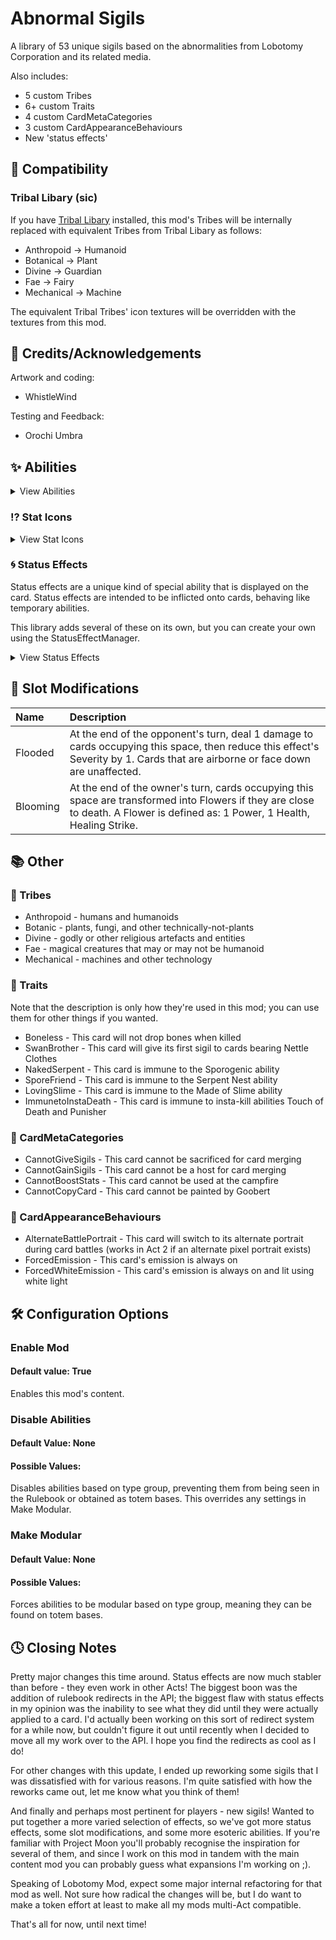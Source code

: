 # Abnormal Sigils

A library of 53 unique sigils based on the abnormalities from Lobotomy Corporation and its related media.

Also includes:
- 5 custom Tribes
- 6+ custom Traits
- 4 custom CardMetaCategories
- 3 custom CardAppearanceBehaviours
- New 'status effects'

## 🔗 Compatibility

### Tribal Libary (sic)
If you have [Tribal Libary](https://inscryption.thunderstore.io/package/The_Unwanted_but_Useful_Libraries/Tribal_Libary/) installed,
this mod's Tribes will be internally replaced with equivalent Tribes from Tribal Libary as follows:

- Anthropoid -> Humanoid
- Botanical -> Plant
- Divine -> Guardian
- Fae -> Fairy
- Mechanical -> Machine

The equivalent Tribal Tribes' icon textures will be overridden with the textures from this mod.

## 💌 Credits/Acknowledgements
Artwork and coding:
- WhistleWind

Testing and Feedback:
- Orochi Umbra

## ✨ Abilities
<details>
<summary>View Abilities</summary>
\*Modular means that the sigil can be found on Totem bases.

|Name|Totem|Stacks|Power|Description
:-|:-:|:-:|-:|:-
Punisher			|X|X|4	|When a card bearing this sigil is struck, the striker is killed.
Bloodfiend			|✓|✓|2	|When a card bearing this sigil deals damage, it gains 1 Health.
Martyr				|✓|✓|1	|When a card bearing this sigil dies, all allied creatures gain 2 Health and lose any negative status effects.
Aggravating			|X|✓|-3	|While this card is on the board, all opposing creatures gain 1 Power.
Team Leader			|X|✓|5	|While this card is on the board, all allied creatures gain 1 Power.
Idol				|X|✓|5	|While this card is on the board, all opposing creatures lose 1 Power.
Conductor			|X|X|3	|When a card bearing this sigil is played, begin Movement 1: Adagio.
First Movement: Adagio		|X|X|3  |Creatures adjacent to a card bearing this sigil gain 1 Power. At the start of the owner's next turn, begin the Second Movement: Sostenuto.
Second Movement: Sostenuto	|X|X|5  |Allied creatures gain 1 Power. At the start of the owner's next turn, begin the Third Movement: Accelerando.
Third Movement: Accelerando	|X|X|5  |All other creatures on the board gain 1 Power. At the start of the owner's next turn, begin the Fourth Movement: Stringendo.
Fourth Movement: Stringendo	|X|X|5  |All other creatures on the board gain 2 Power and Fervent Adoration. At the start of the owner's next turn, begin the Finale.
Finale			    |X|X|5  |All other creatures on the board gain 3 Power and Fervent Adoration. At the start of the owner's next turn, this card will perish.
Woodcutter			|X|X|4	|When a creature moves into the space opposite this card, they take damage equal to this card's Power.
Frozen Heart		|X|X|-1	|When a card bearing this sigil dies, the killer gains 2 Health.
Ruler of Frost		|X|X|4	|Once per turn, pay 2 Bones to choose a space on the board and create a Block of Ice, or pay 4 Bones to kill a card and create a Frozen Heart.
Roots				|✓|X|3	|When a card bearing this sigil is played, create Thorny Vines on adjacent empty spaces. A Thorny Vines is defined as: 0 Power, 1 Health, Sharp Quills.
Broodmother			|X|X|3	|When a card bearing this sigil is struck, create a Spiderling in your hand. A spiderling is defined as: 0 Power, 1 Health, Fledgling.
Cursed				|✓|X|0	|When a card bearing this sigil dies, the killer transforms into a copy of this card.
Healer				|X|X|2	|At the end of the owner's turn, they may choose one of their other cards to gain 1 Health and lose a random negative status effect.
Queen Nest			|X|X|4	|While a card bearing this sigil is on the board, create a Worker Bee in your hand whenever another card perishes. A Worker Bee is defined as: 1 Power, 1 Health.
Vendetta			|✓|X|2	|A card bearing this sigil gains 1 Power for every opposing creature that also bears this sigil.
Courageous			|X|X|3	|Creatures adjacent to this card lose up to 2 Health. For each point of Heath lost, the affected creature gains 1 Power. This effect cannot kill cards.
Serpent's Nest		|✓|X|2	|When a card bearing this sigil is struck, the striker gains 1 Worms.
Assimilator			|X|✓|4	|When a card bearing this sigil attacks an opposing creature and it perishes, this card gains 1 Power and 1 Health.
Group Healer		|X|X|4	|At the start of the owner's turn, a card bearing this sigil will heal all injured allies by 1 Health.
Reflector			|✓|X|2	|When a card bearing this sigil is struck, the striker is dealt damage equal to its own Power.
Flag Bearer			|X|✓|3	|While this card is on the board, adjacent creatures gain 2 Health.
Grinder				|X|X|3	|A card bearing this sigil gains the stats of the creatures sacrificed to play it.
The Train			|X|X|5	|When a card bearing this sigil is played, kill all creatures on the board. Creatures killed this way do not drop bones.
Scorching			|✓|✓|2	|At the end of its owner's turn, the creature opposing a card bearing this sigil will take 1 damage. This card cannot be frozen.
Regenerator			|✓|✓|3	|At the start of the owner's turn, creatures adjacent to a card bearing this sigil regain 1 Health.
Gift Giver			|X|X|3	|When a card bearing this sigil is played, create a random card in your hand.
Piercing			|✓|X|2	|A card bearing thi sigil will strike through shields. Damage dealt by this card cannot be reduced.
Scrambler			|X|X|3	|When a card bearing this sigil is sacrificed, give its stats to the sacrificing card then randomise the resulting stats. Works with Spells.
Gardener			|X|X|4	|While a card bearing this sigil is on the board, create a Sapling whenever an ally card perishes. A Sapling is defined as: 0 Power, 2 Health, Bone Digger.
Made of Slime		|X|X|5	|At the end of the owner's turn, creatures adjacent to a card bearing this sigil gain this sigil. If this card is not a Slime, also take 1 damage and transform into a Slime on death.
Protector			|X|✓|3	|Creatures adjacent to a card bearing this sigil take 1 less damage when struck.
Alchemist			|X|X|3	|Activate: Pay 2 Energy to discard your current hand and draw cards equal to the amount discarded. If the main pile is exhausted, draw from the side pile.
Nettle Clothes		|X|X|5	|When this card is played, fill all empty spaces on the owner's side of the board with random Brothers. This card gains sigils based on allied Brothers.
Sporogenic			|X|✓|2	|Creatures adjacent to this card gain 1 Spores at the end of the owner's turn. This sigil activates before other sigils.
Witness				|X|X|2	|Pay 1 Bone to inflict 1 Flagellation and increase the selected creature's Health by 2. This effect stacks up to 3 times.
Corrector			|✓|X|2	|When a card bearing this sigil is drawn, randomly change its stats according to its total play cost.
Thick Skin			|✓|✓|2	|Whenever a card bearing this sigil takes damage, reduce that damage by 1.
Opportunistic		|✓|✓|2	|A card bearing this sigil deals 1 additional damage when striking creatures that cannot attack it.
Persistent			|✓|X|2	|Attacks by this card cannot be avoided or redirected by sigils like Loose Tail or Waterborne.
Copycat				|X|X|2	|This gains the sigils and stats of the first card to be played in the opposing space.
Follow the Leader	|X|X|2	|At the end of the owner's turn, this card moves in the sigil's direction, looping around the owner's side of the board. Allied creatures towards this card in the sigil's direction as far as possible.
Neutered			|X|X|-2	|A card bearing this sigil has its Power reduced to 0. At the start of the owner's next turn, remove this sigil.
Neutered Latch		|X|X|4	|Once per turn, pay 2 Bones to choose a creature to gain the Neutered sigil, then increase this sigil's activation cost by 2 Bones.
Rightful Heir		|X|X|3	|Once per turn, pay 3 Bones to transform a chosen creature into a Pumpkin, then increase this sigil's activation cost by 1 Bone until battle's end. A Pumpkin is defined as: 0 Power, 2 Health, Fledgling.
Greedy Healing		|✓|X|2	|At the end of the owner's turn, this card gains 2 Health. If 2 turns pass without this card taking damage, it will die.
Cycler				|✓|X|1	|At the end of the owner's turn, this card moves in the sigil's direction, looping around the owner's side of the board.
Barreler			|✓|X|1	|At the end of the owner's turn, this card moves in the sigil's direction through other cards to the furthest empty space.
Bloodletter			|X|✓|3	|When a card bearing this sigil is struck by a non-lethal attack, absorb 1 Health from the striker.
Left-Veering Strike	|X|X|0	|A card bearing this sigil will strike the opposing space to the left of the space across from it.
Right-Veering Strike|X|X|0	|A card bearing this sigil will strike the opposing space to the right of the space across from it.
Nimble-Footed		|X|X|1	|At the start of the owner's turn, this card gains 1 Haste. Whenever this card moves to a new space, gain 1 additional Haste.
High-Strung			|X|X|2	|At the end of the owner's turn, a card bearing this sigil gains Haste equal to the opposing creature's power level.
Binding Strike		|X|X|2	|When a card bearing this sigil strikes an opposing creature, inflict Bind this turn and next turn equal to half this card's power level.
Persecutor			|X|X|4	|When a card bearing this sigil is played, create a Nail in the adjacent left space and a Hammer in the adjacent right space if they are empty.
Pebble Giver		|X|X|2	|Choose one of your cards to gain Pebble unless a card with Pebble already exists, then return this card to your hand.
False Throne		|X|X|4	|Once per turn, pay 1 Health to give Neutered to a chosen creature and create a costless, unaltered copy of it in your hand.
Return to Nihil		|X|X|5	|At the end of the owner's turn, all other cards on the board take damage equal to this card's Power.
Creature Retrieval	|X|X|0	|Return the selected card to your hand with its current status retained and its play cost changed to 0-2 Bones based on how recently it was played.
Grand Reopening		|X|X|0	|When this card is played, discard your current hand and reshuffle both draw piles, then draw a new opening hand.
Damsel				|X|X|3  |Creatures adjacent to a card bearing this sigil will redirect their attacks to any creatures targeting this card.
Abusive				|X|X|-3 |At the end of the owner's turn, a card bearing this sigil will strike adjacent creatures that failed to deal any damage during combat.
Shove Aside			|✓|X|2	|Creatures struck by a card bearing this sigil are pushed to an adjacent space.
Pin Down			|✓|X|1	|Creatures struck by a card bearing this sigil gain Unyielding.
Mind Strike			|X|X|2	|When a card bearing this sigil strikes another creature, deal no damage and instead inflict Sinking equal to half this card's Health, rounded up.
Spilling			|X|X|0	|When a card bearing this sigil perishes, Flood all spaces on the board based on their distance from this card and extinguish Scorching cards.
Flower Queen		|X|X|3	|At the end of the owner's turn, a card bearing this sigil Blooms the opposing space.
Healing Strike		|X|X|-2	|Creatures struck by a card bearing this sigil take no damage and instead regain Health equal to the damage dealt.
Finger Tapping		|X|X|4	|When a card bearing this sigil is played, create Fingers on adjacent empty spaces. A Finger is defined as: 1 Power, 1 Health, Mind Strike, Sniper.
Imminent Decay		|X|✓|-3	|When a card bearing this sigil is played, it gains 1 Decay for each stack of this sigil.
Understanding		|X|X|2	|If a card bearing this sigil perishes from the effect of Decay, deal 4 damage to each opposing creature and 4 direct damage to their owner.
Bleachproof			|X|X|2	|A card bearing this sigil cannot have its sigils removed by the Bleach Pot.
Elite				|X|X|4	|A card bearing this sigil is considered as having Made of Stone and Bleachproof.
Withering			|X|X|3	|At the end of the owner's turn, a card bearing this sigil deals 1 direct damage to the opposing side.
Unbreakable Defence	|X|X|5	|A card bearing this sigil prevents all damage dealt to it. All cards behave as if this card took damage.
Explosive Opening	|X|X|1	|When this card is played, adjacent and opposing cards are dealt 10 damage.
</details>

### ⁉️ Stat Icons
<details>
<summary>View Stat Icons</summary>
|Name			|ATK	|HP	|Description
:-|:-:|:-:|:-
Passing Time	|✓|X|The value represented with this sigil will be equal to the number of turns that have passed since this card was placed on the board.
Sigil Power		|✓|✓|The value represented with this sigil will be equal to the power level of this card's strongest sigil.
Slimes			|✓|X|The value represented by this sigil will be equal to the number of Slimes that the owner has on their side of the table.
Nihil			|✓|X|The value represented by this sigil will be equal to the number of empty spaces on the board.
Flower Power	|✓|X|The value represented with this sigil will be equal to number of Flower cards and Blooming spaces on the board.
</details>

### 🌀 Status Effects
Status effects are a unique kind of special ability that is displayed on the card.
Status effects are intended to be inflicted onto cards, behaving like temporary abilities.

This library adds several of these on its own, but you can create your own using the StatusEffectManager.

<details>
<summary>View Status Effects</summary>
|Name|Power|Description
|:-|-:|:-
Fervent Adoration|-2|If there is an ongoing Movement, this card will strike at a random space, prioritising cards with this effect and ignoring cards performing a Movement. Otherwise, lose this effect.
Worms|-2|At the start of the owner's turn, this card gains 1 Worms. At 5+ Worms, target allied cards with a chance to inflict 1 Worms with each strike.
Spores|-1|At the end of the owner's turn, this card takes damage equal to its Spores. When this card perishes, create a Spore Mold Beast in its place with stats equal to its Spores.
Flagellation|-1|When this card is struck, receive additional damage equal to its Flagellation.
Haste|1|This card's Speed is raised by this effect's Potency. At the start of the owner's next turn, remove this effect.
Bind|-1|This card's Speed is reduced by this effect's Potency. At the start of the owner's next turn, remove this effect.
Pebble|2|At the start and end of the owner's turn, this card regains 1 Health. When this card perishes, inflict Grief on all allied creatures.
Grief|-1|This card loses Power equal to its Grief. At the start of the owner's turn, if there is no allied card with Pebble, gain 1 Grief. Otherwise, remove this effect.
Sinking|-1|A card bearing this effect loses Power equal to its Sinking. When this card is struck, take damage equal to its Sinking then remove this effect.
Decay|-3|At the start of the owner's turn, reduce this effect's Potency by 1. A card bearing this effect will perish when its Potency reaches 0.
</details>

## 🎴 Slot Modifications
Name|Description
:-|:-
Flooded|At the end of the opponent's turn, deal 1 damage to cards occupying this space, then reduce this effect's Severity by 1. Cards that are airborne or face down are unaffected.
Blooming|At the end of the owner's turn, cards occupying this space are transformed into Flowers if they are close to death. A Flower is defined as: 1 Power, 1 Health, Healing Strike.

## 📚 Other
### 🐺 Tribes
- Anthropoid - humans and humanoids
- Botanic - plants, fungi, and other technically-not-plants
- Divine - godly or other religious artefacts and entities
- Fae - magical creatures that may or may not be humanoid
- Mechanical - machines and other technology

### 📕 Traits
Note that the description is only how they're used in this mod; you can use them for other things if you wanted.
- Boneless - This card will not drop bones when killed
- SwanBrother - This card will give its first sigil to cards bearing Nettle Clothes
- NakedSerpent - This card is immune to the Sporogenic ability
- SporeFriend - This card is immune to the Serpent Nest ability
- LovingSlime - This card is immune to the Made of Slime ability
- ImmunetoInstaDeath - This card is immune to insta-kill abilities Touch of Death and Punisher

### 📘 CardMetaCategories
- CannotGiveSigils - This card cannot be sacrificed for card merging
- CannotGainSigils - This card cannot be a host for card merging
- CannotBoostStats - This card cannot be used at the campfire
- CannotCopyCard - This card cannot be painted by Goobert

### 📙 CardAppearanceBehaviours
- AlternateBattlePortrait - This card will switch to its alternate portrait during card battles (works in Act 2 if an alternate pixel portrait exists)
- ForcedEmission - This card's emission is always on
- ForcedWhiteEmission - This card's emission is always on and lit using white light

## 🛠️ Configuration Options

### Enable Mod
#### Default value: True
Enables this mod's content.

### Disable Abilities
#### Default Value: None
#### Possible Values: 
Disables abilities based on type group, preventing them from being seen in the Rulebook or obtained as totem bases.
This overrides any settings in Make Modular.

### Make Modular
#### Default Value: None
#### Possible Values: 
Forces abilities to be modular based on type group, meaning they can be found on totem bases.

## 🕓 Closing Notes
Pretty major changes this time around. Status effects are now much stabler than before - they even work in other Acts!
The biggest boon was the addition of rulebook redirects in the API; the biggest flaw with status effects in my opinion was the inability to see what they did until they were actually applied to a card.
I'd actually been working on this sort of redirect system for a while now, but couldn't figure it out until recently when I decided to move all my work over to the API.
I hope you find the redirects as cool as I do!

For other changes with this update, I ended up reworking some sigils that I was dissatisfied with for various reasons.
I'm quite satisfied with how the reworks came out, let me know what you think of them!

And finally and perhaps most pertinent for players - new sigils!
Wanted to put together a more varied selection of effects, so we've got more status effects, some slot modifications, and some more esoteric abilities.
If you're familiar with Project Moon you'll probably recognise the inspiration for several of them, and since I work on this mod in tandem with the main content mod you can probably guess what expansions I'm working on ;).

Speaking of Lobotomy Mod, expect some major internal refactoring for that mod as well.
Not sure how radical the changes will be, but I do want to make a token effort at least to make all my mods multi-Act compatible.

That's all for now, until next time!